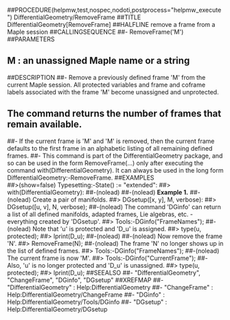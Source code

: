 ##PROCEDURE(helpmw,test,nospec,nodoti,postprocess="helpmw_execute") DifferentialGeometry/RemoveFrame
##TITLE DifferentialGeometry[RemoveFrame]
##HALFLINE remove a frame from a Maple session
##CALLINGSEQUENCE
##- RemoveFrame('M')
##PARAMETERS
## M : an unassigned Maple name or a string
##DESCRIPTION
##- Remove a previously defined frame 'M' from the current Maple session.  All protected variables and frame and coframe labels associated with the frame 'M' become unassigned and unprotected.  
## The command returns the number of frames that remain available.
##- If the current frame is 'M' and 'M' is removed, then the current frame defaults to the first frame in an alphabetic listing of all remaining defined frames.
##- This command is part of the DifferentialGeometry package, and so can be used in the form RemoveFrame(...) only after executing the command with(DifferentialGeometry).  It can always be used in the long form DifferentialGeometry:-RemoveFrame.
##EXAMPLES     
##>(show=false) Typesetting:-State() := "extended":
##> with(DifferentialGeometry):
##-(nolead) 
##-(nolead) **Example 1.**
##-(nolead) Create a pair of manifolds.
##> DGsetup([x, y], M, verbose):
##> DGsetup([u, v], N, verbose);
##-(nolead) The command 'DGinfo' can return a list of all defined manifolds, adapted frames, Lie algebras, etc. - everything created by 'DGsetup'.
##> Tools:-DGinfo("FrameNames");
##-(nolead) Note that 'u' is protected and 'D\_u' is assigned.
##> type(u, protected);
##> lprint(D_u);
##-(nolead)
##-(nolead) Now remove the frame 'N'.
##> RemoveFrame(N);
##-(nolead) The frame 'N' no longer shows up in the list of defined frames.
##> Tools:-DGinfo("FrameNames");
##-(nolead) The current frame is now 'M'.
##> Tools:-DGinfo("CurrentFrame");
##- Also, 'u' is no longer protected and 'D\_u' is unassigned.
##> type(u, protected);
##> lprint(D_u);
##SEEALSO
##- "DifferentialGeometry", "ChangeFrame", "DGinfo", "DGsetup"
##XREFMAP
##- "DifferentialGeometry" : Help:DifferentialGeometry
##- "ChangeFrame" : Help:DifferentialGeometry/ChangeFrame
##- "DGinfo" : Help:DifferentialGeometry/Tools/DGinfo
##- "DGsetup" : Help:DifferentialGeometry/DGsetup

